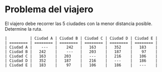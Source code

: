 Problema del viajero
=====================
El viajero debe recorrer las 5 ciudades con la menor distancia posible.
Determine la ruta.

	|          | Ciudad A | Ciudad B | Ciudad C | Ciudad D | Ciudad E |
	| ======== | ======== | ======== | ======== | ======== | ======== |
	| Ciudad A | 	---	  |    242   |   163    |   352    |   183    |
	| Ciudad B |   242    |    ---   |   203    |   187    |    97    |
	| Ciudad C |   163    |   203    |   ---    |   216    |   106    |
	| Ciudad D |   352    |   187    |   216    |   ---    |   186    |
	| Ciudad E |   183    |    97    |   106    |   186    |   ---    |
